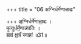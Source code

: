+++
title = "06 अग्निर्धर्मेणान्नादः"

+++
अ॒ग्निर्धर्मे॑णान्ना॒दः ।  
मृ॒त्युर्धर्मे॒णान्न॑पतिः ।  
ब्रह्म॑ क्ष॒त्रँ स्वाहा॑ ॥31॥  
